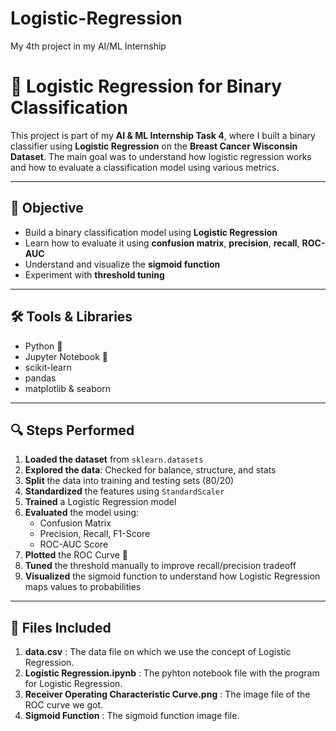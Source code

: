 # Logistic-Regression
My 4th project in my  AI/ML Internship

# 🧠 Logistic Regression for Binary Classification

This project is part of my **AI & ML Internship Task 4**, where I built a binary classifier using **Logistic Regression** on the **Breast Cancer Wisconsin Dataset**. The main goal was to understand how logistic regression works and how to evaluate a classification model using various metrics.

---

## 📌 Objective

- Build a binary classification model using **Logistic Regression**
- Learn how to evaluate it using **confusion matrix**, **precision**, **recall**, **ROC-AUC**
- Understand and visualize the **sigmoid function**
- Experiment with **threshold tuning**

---


## 🛠️ Tools & Libraries

- Python 🐍
- Jupyter Notebook 📓
- scikit-learn
- pandas
- matplotlib & seaborn

---

## 🔍 Steps Performed

1. **Loaded the dataset** from `sklearn.datasets`
2. **Explored the data**: Checked for balance, structure, and stats
3. **Split** the data into training and testing sets (80/20)
4. **Standardized** the features using `StandardScaler`
5. **Trained** a Logistic Regression model
6. **Evaluated** the model using:
   - Confusion Matrix
   - Precision, Recall, F1-Score
   - ROC-AUC Score
7. **Plotted** the ROC Curve 🎯
8. **Tuned** the threshold manually to improve recall/precision tradeoff
9. **Visualized** the sigmoid function to understand how Logistic Regression maps values to probabilities

---

## 📁 Files Included
1. **data.csv** : The data file on which we use the concept of Logistic Regression.
2. **Logistic Regression.ipynb** : The pyhton notebook file with the program for Logistic Regression.
3. **Receiver Operating Characteristic Curve.png** : The image file of the ROC curve we got.
4. **Sigmoid Function** : The sigmoid function image file.



